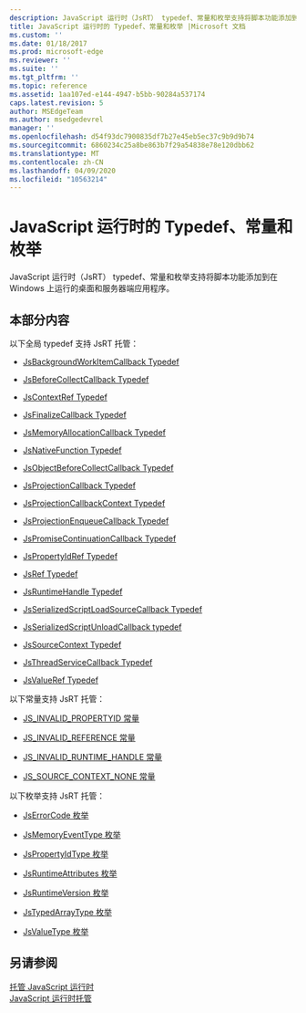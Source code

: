 ```yaml
---
description: JavaScript 运行时（JsRT） typedef、常量和枚举支持将脚本功能添加到在 Windows 上运行的桌面和服务器端应用程序。
title: JavaScript 运行时的 Typedef、常量和枚举 |Microsoft 文档
ms.custom: ''
ms.date: 01/18/2017
ms.prod: microsoft-edge
ms.reviewer: ''
ms.suite: ''
ms.tgt_pltfrm: ''
ms.topic: reference
ms.assetid: 1aa107ed-e144-4947-b5bb-90284a537174
caps.latest.revision: 5
author: MSEdgeTeam
ms.author: msedgedevrel
manager: ''
ms.openlocfilehash: d54f93dc7900835df7b27e45eb5ec37c9b9d9b74
ms.sourcegitcommit: 6860234c25a8be863b7f29a54838e78e120dbb62
ms.translationtype: MT
ms.contentlocale: zh-CN
ms.lasthandoff: 04/09/2020
ms.locfileid: "10563214"
---
```

# JavaScript 运行时的 Typedef、常量和枚举
JavaScript 运行时（JsRT） typedef、常量和枚举支持将脚本功能添加到在 Windows 上运行的桌面和服务器端应用程序。  
  
## 本部分内容  
 以下全局 typedef 支持 JsRT 托管：  
  
-   [JsBackgroundWorkItemCallback Typedef](../chakra-hosting/jsbackgroundworkitemcallback-typedef.md)  
  
-   [JsBeforeCollectCallback Typedef](../chakra-hosting/jsbeforecollectcallback-typedef.md)  
  
-   [JsContextRef Typedef](../chakra-hosting/jscontextref-typedef.md)  
  
-   [JsFinalizeCallback Typedef](../chakra-hosting/jsfinalizecallback-typedef.md)  
  
-   [JsMemoryAllocationCallback Typedef](../chakra-hosting/jsmemoryallocationcallback-typedef.md)  
  
-   [JsNativeFunction Typedef](../chakra-hosting/jsnativefunction-typedef.md)  
  
-   [JsObjectBeforeCollectCallback Typedef](../chakra-hosting/jsobjectbeforecollectcallback-typedef.md)  
  
-   [JsProjectionCallback Typedef](../chakra-hosting/jsprojectioncallback-typedef.md)  
  
-   [JsProjectionCallbackContext Typedef](../chakra-hosting/jsprojectioncallbackcontext-typedef.md)  
  
-   [JsProjectionEnqueueCallback Typedef](../chakra-hosting/jsprojectionenqueuecallback-typedef.md)  
  
-   [JsPromiseContinuationCallback Typedef](../chakra-hosting/jspromisecontinuationcallback-typedef.md)  
  
-   [JsPropertyIdRef Typedef](../chakra-hosting/jspropertyidref-typedef.md)  
  
-   [JsRef Typedef](../chakra-hosting/jsref-typedef.md)  
  
-   [JsRuntimeHandle Typedef](../chakra-hosting/jsruntimehandle-typedef.md)  
  
-   [JsSerializedScriptLoadSourceCallback Typedef](../chakra-hosting/jsserializedscriptloadsourcecallback-typedef.md)  
  
-   [JsSerializedScriptUnloadCallback typedef](../chakra-hosting/jsserializedscriptunloadcallback-typedef.md)  
  
-   [JsSourceContext Typedef](../chakra-hosting/jssourcecontext-typedef.md)  
  
-   [JsThreadServiceCallback Typedef](../chakra-hosting/jsthreadservicecallback-typedef.md)  
  
-   [JsValueRef Typedef](../chakra-hosting/jsvalueref-typedef.md)  
  
 以下常量支持 JsRT 托管：  
  
-   [JS_INVALID_PROPERTYID 常量](../chakra-hosting/js-invalid-propertyid-constant.md)  
  
-   [JS_INVALID_REFERENCE 常量](../chakra-hosting/js-invalid-reference-constant.md)  
  
-   [JS_INVALID_RUNTIME_HANDLE 常量](../chakra-hosting/js-invalid-runtime-handle-constant.md)  
  
-   [JS_SOURCE_CONTEXT_NONE 常量](../chakra-hosting/js-source-context-none-constant.md)  
  
 以下枚举支持 JsRT 托管：  
  
-   [JsErrorCode 枚举](../chakra-hosting/jserrorcode-enumeration.md)  
  
-   [JsMemoryEventType 枚举](../chakra-hosting/jsmemoryeventtype-enumeration.md)  
  
-   [JsPropertyIdType 枚举](../chakra-hosting/jspropertyidtype-enumeration.md)  
  
-   [JsRuntimeAttributes 枚举](../chakra-hosting/jsruntimeattributes-enumeration.md)  
  
-   [JsRuntimeVersion 枚举](../chakra-hosting/jsruntimeversion-enumeration.md)  
  
-   [JsTypedArrayType 枚举](../chakra-hosting/jstypedarraytype-enumeration.md)  
  
-   [JsValueType 枚举](../chakra-hosting/jsvaluetype-enumeration.md)  
  
## 另请参阅  
 [托管 JavaScript 运行时](../chakra-hosting/hosting-the-javascript-runtime.md)   
 [JavaScript 运行时托管](../javascript-runtime-hosting.md)